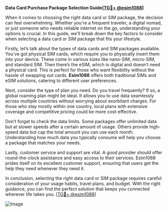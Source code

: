 **Data Card Purchase Package Selection Guide[[TG💪+ @esim1088](https://t.me/s/esim1088)]**

When it comes to choosing the right data card or SIM package, the decision can feel overwhelming. Whether you're a frequent traveler, a digital nomad, or just someone who needs reliable internet on the go, understanding your options is crucial. In this guide, we'll break down the key factors to consider when selecting a data card or SIM package that fits your lifestyle.

Firstly, let’s talk about the types of data cards and SIM packages available. You’ve got physical SIM cards, which require you to physically insert them into your device. These come in various sizes like nano-SIM, micro-SIM, and standard SIM. Then there’s the eSIM, which is digital and doesn’t need a physical card. This is perfect for those who want flexibility without the hassle of swapping out cards. **Esim1088** offers both traditional SIMs and eSIM solutions, catering to different user preferences.

Next, consider the type of plan you need. Do you travel frequently? If so, a global roaming plan might be ideal. It allows you to use data seamlessly across multiple countries without worrying about exorbitant charges. For those who stay mostly within one country, local plans with extensive coverage and competitive pricing could be more cost-effective.

Don’t forget to check the data limits. Some packages offer unlimited data but at slower speeds after a certain amount of usage. Others provide high-speed data but cap the total amount you can use each month. Understanding how much data you typically consume will help you choose a package that matches your needs.

Lastly, customer service and support are vital. A good provider should offer round-the-clock assistance and easy access to their services. Esim1088 prides itself on its excellent customer support, ensuring that users get the help they need whenever they need it.

In conclusion, selecting the right data card or SIM package requires careful consideration of your usage habits, travel plans, and budget. With the right guidance, you can find the perfect solution that keeps you connected wherever life takes you. [[TG💪+ @esim1088](https://t.me/s/esim1088)]

![Image](https://i.postimg.cc/Y0z9fWf4/image.png)